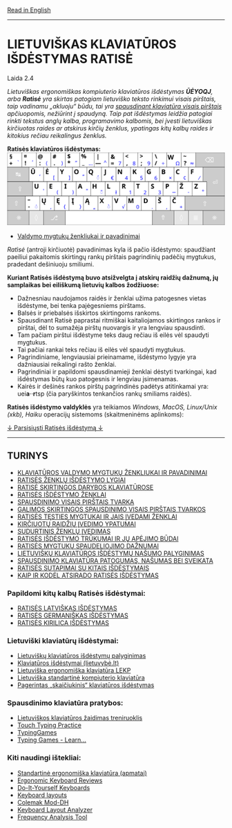 [Read in English](README_eng.md)

-----------------------------------------------

# LIETUVIŠKAS KLAVIATŪROS IŠDĖSTYMAS RATISĖ

Laida 2.4

_Lietuviškas ergonomiškas kompiuterio klaviatūros išdėstymas __ŪĖYOQJ__, arba __Ratìsė__ yra skirtas patogiam lietuviško teksto rinkimui visais pirštais, taip vadinamu „akluoju“ būdu, tai yra [spausdinant klaviatūra visais pirštais](docs/spausdinimo-visais-pirstais-tvarka.md) apčiuopomis, nežiūrint į spaudyną. Taip pat išdėstymas leidžia patogiai rinkti tekstus anglų kalba, programavimo kalbomis, bei įvesti lietuviškas kirčiuotas raides ar atskirus kirčių ženklus, ypatingas kitų kalbų raides ir kitokius rečiau reikalingus ženklus._

__Ratisės klaviatūros išdėstymas:__
![Ratisės klaviatūros išdėstymas](docs/images/kb-lt-ratise.svg)

+ [Valdymo mygtukų ženkliukai ir pavadinimai](docs/klaviaturos-valdymo-mygtukai.md)

_Ratìsė_ (antroji kirčiuotė) pavadinimas kyla iš pačio išdėstymo: spaudžiant paeiliui pakaitomis skirtingų rankų pirštais pagrindinių padėčių mygtukus, pradedant dešiniuoju smiliumi.

__Kuriant Ratisės išdėstymą buvo atsižvelgta į atskirų raidžių dažnumą, jų samplaikas bei eiliškumą lietuvių kalbos žodžiuose:__
+ Dažnesniau naudojamos raidės ir ženklai užima patogesnes vietas išdėstyme, bei tenka pajėgesniems pirštams.
+ Balsės ir priebalsės išskirtos skirtingoms rankoms.
+ Spausdinant Ratisè paprastai ritmiškai kaitaliojamos skirtingos rankos ir pirštai, dėl to sumažėja pirštų nuovargis ir yra lengviau spausdinti.
+ Tam pačiam pirštui išdėstyme teks daug rečiau iš eilės vėl spaudyti mygtukus.
+ Tai pačiai rankai teks rečiau iš eilės vėl spaudyti mygtukus.
+ Pagrindiniame, lengviausiai prieinamame, išdėstymo lygyje yra dažniausiai reikalingi rašto ženklai.
+ Pagrindiniai ir papildomi spausdinamieji ženklai dėstyti tvarkingai, kad išdėstymas būtų kuo patogesnis ir lengviau įsimenamas.
+ Kairės ir dešinės rankos pirštų pagrindinės padėtys atitinkamai yra: uei**a**··**r**tsp (čia paryškintos tenkančios rankų smiliams raidės).

__Ratisės išdėstymo valdyklės__ yra teikiamos _Windows, MacOS, Linux/Unix (xkb), Haiku_ operacijų sistemoms (skaitmeninėms aplinkoms):

[↓ Parsisiųsti Ratisės išdėstymą ↓](https://github.com/albuck/Ratise-layout/zipball/master)

--------------------------------------------------------------------

## TURINYS
- [KLAVIATŪROS VALDYMO MYGTUKŲ ŽENKLIUKAI IR PAVADINIMAI](docs/klaviaturos-valdymo-mygtukai.md)
- [RATISĖS ŽENKLŲ IŠDĖSTYMO LYGIAI](docs/ratises-isdestymo-lygiai.md)
- [RATISĖ SKIRTINGOS DARYBOS KLAVIATŪROSE](docs/ratise-skirtingos-darybos-klaviaturose.md)
- [RATISĖS IŠDĖSTYMO ŽENKLAI](docs/ratise-isdestymo-zenklai.md)
- [SPAUSDINIMO VISAIS PIRŠTAIS TVARKA](docs/spausdinimo-visais-pirstais-tvarka.md)
- [GALIMOS SKIRTINGOS SPAUSDINIMO VISAIS PIRŠTAIS TVARKOS](docs/skirtingos-spausdinimo-tvarkos.md)
- [RATISĖS TĘSTIES MYGTUKAI IR JAIS ĮVEDAMI ŽENKLAI](docs/ratises-testies-mygtukai.md)
- [KIRČIUOTŲ RAIDŽIŲ ĮVEDIMO YPATUMAI](docs/kirciuotos-raides.md)
- [SUDURTINIS ŽENKLŲ ĮVEDIMAS](docs/sudurtinis-zenklu-ivedimas.md)
- [RATISĖS IŠDĖSTYMO TRŪKUMAI IR JŲ APĖJIMO BŪDAI](docs/ratises-trukumu-apejimas.md)
- [RATISĖS MYGTUKŲ SPAUDELIOJIMO DAŽNUMAI](docs/mygtuku-spaudeliojimo-daznumai.md)
- [LIETUVIŠKŲ KLAVIATŪROS IŠDĖSTYMŲ NAŠUMO PALYGINIMAS](docs/lt-isdestymu-palyginimas.md)
- [SPAUSDINIMO KLAVIATŪRA PATOGUMAS, NAŠUMAS BEI SVEIKATA](docs/spausdinimo-klaviatura-patogumas.md)
- [RATISĖS SUTAPIMAI SU KITAIS IŠDĖSTYMAIS](docs/sutapimai.md)
- [KAIP IR KODĖL ATSIRADO RATISĖS IŠDĖSTYMAS](docs/kaip-atsirado-ratise-isdestymas.md)

### Papildomi kitų kalbų Ratisės išdėstymai:
- [RATISĖS LATVIŠKAS IŠDĖSTYMAS](docs/ratise-latvian.md)
- [RATISĖS GERMANIŠKAS IŠDĖSTYMAS](docs/ratise-germanic.md)
- [RATISĖS KIRILICA IŠDĖSTYMAS](docs/ratise-kirilica.md)

### Lietuviški klaviatūrų išdėstymai:
- [Lietuviškų klaviatūros išdėstymų palyginimas](https://albuck.github.io/lithuanian-keyboard-layouts/)
- [Klaviatūros išdėstymai (lietuvybė.lt)](http://lietuvybė.lt/standartai/klaviat%C5%ABros-i%C5%A1d%C4%97stymai/)
- [Lietuviška ergonomiška klaviatūra LEKP](https://lekp.info/)
- [Lietuviška standartinė kompiuterio klaviatūra](http://www.ims.mii.lt/klav/)
- [Pagerintas „skaičiukinis“ klaviatūros išdėstymas](https://rimas.kudelis.lt/numeric/)

### Spausdinimo klaviatūra pratybos:
- [Lietuviškos klaviatūros žaidimas treniruoklis](https://www.lietutis.lt/)
- [Touch Typing Practice](https://www.typingstudy.com/)
- [TypingGames](https://www.typinggames.zone/)
- [Typing Games - Learn...](https://www.typing.com/student/games)

### Kiti naudingi ištekliai:
- [Standartinė ergonomiška klaviatūra (apmatai)](https://albuck.github.io/SEL-keyboard/SKAITYK.html)
- [Ergonomic Keyboard Reviews](http://xahlee.info/kbd/ergonomic_keyboards_index.html)
- [Do-It-Yourself Keyboards](http://xahlee.info/kbd/diy_keyboards_index.html)
- [Keyboard layouts](https://deskthority.net/wiki/Keyboard_layouts)
- [Colemak Mod-DH](https://colemakmods.github.io/mod-dh/)
- [Keyboard Layout Analyzer](http://patorjk.com/keyboard-layout-analyzer/#/main)
- [Frequency Analysis Tool](https://www.dcode.fr/frequency-analysis)
